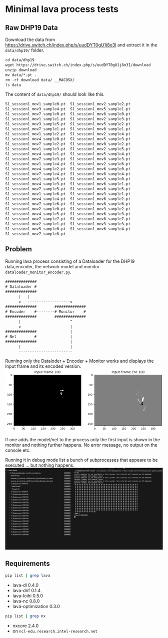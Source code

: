 # Minimal lava process tests
## Raw DHP19 Data
Download the data from <https://drive.switch.ch/index.php/s/uudDYT0gU1j8o3I> and extract it in the `data/dhp19/` folder.

```
cd data/dhp19
wget https://drive.switch.ch/index.php/s/uudDYT0gU1j8o3I/download
unzip download
mv data/*.pt .
rm -rf download data/ __MACOSX/
ls data
```

The content of `data/dhp19/` should look like this.
```
S1_session1_mov1_sample0.pt  S1_session1_mov2_sample2.pt  S1_session1_mov3_sample4.pt  S1_session1_mov5_sample1.pt  S1_session1_mov7_sample0.pt  S1_session1_mov8_sample0.pt
S1_session1_mov1_sample1.pt  S1_session1_mov2_sample3.pt  S1_session1_mov3_sample5.pt  S1_session1_mov5_sample2.pt  S1_session1_mov7_sample1.pt  S1_session1_mov8_sample1.pt
S1_session1_mov1_sample2.pt  S1_session1_mov2_sample4.pt  S1_session1_mov4_sample0.pt  S1_session1_mov5_sample3.pt  S1_session1_mov7_sample2.pt  S1_session1_mov8_sample2.pt
S1_session1_mov1_sample3.pt  S1_session1_mov2_sample5.pt  S1_session1_mov4_sample1.pt  S1_session1_mov5_sample4.pt  S1_session1_mov7_sample3.pt  S1_session1_mov8_sample3.pt
S1_session1_mov1_sample4.pt  S1_session1_mov2_sample6.pt  S1_session1_mov4_sample2.pt  S1_session1_mov6_sample0.pt  S1_session1_mov7_sample4.pt  S1_session1_mov8_sample4.pt
S1_session1_mov1_sample5.pt  S1_session1_mov3_sample0.pt  S1_session1_mov4_sample3.pt  S1_session1_mov6_sample1.pt  S1_session1_mov7_sample5.pt  S1_session1_mov8_sample5.pt
S1_session1_mov1_sample6.pt  S1_session1_mov3_sample1.pt  S1_session1_mov4_sample4.pt  S1_session1_mov6_sample2.pt  S1_session1_mov7_sample6.pt  S1_session1_mov8_sample6.pt
S1_session1_mov2_sample0.pt  S1_session1_mov3_sample2.pt  S1_session1_mov4_sample5.pt  S1_session1_mov6_sample3.pt  S1_session1_mov7_sample7.pt  S1_session1_mov8_sample7.pt
S1_session1_mov2_sample1.pt  S1_session1_mov3_sample3.pt  S1_session1_mov5_sample0.pt  S1_session1_mov6_sample4.pt  S1_session1_mov7_sample8.pt
```

## Problem
Running lava process consisting of a Dataloader for the DHP19 data,encoder, the network model and monitor `dataloader_monitor_encoder.py`.

```
##############
# Dataloader #
##############
      |   |
      v   -------------------v
##############        ############## 
# Encoder    #--------# Monitor    #
##############        ##############
      |                      ^
      v                      |
##############               |
# Net        #               |
##############               |
      |                      |
      ------------------------

```
Running only the Dataloder + Encoder + Monitor works and displays the Input frame and its encoded version.
![Monitor with input and encoded input](img/input_input_enc.png)

If one adds the model/net to the process only the first input is shown in the monitor and nothing further happens. No error message, no output on the console etc.

Running it in debug mode list a bunch of subprocesses that appeare to be executed ... but nothing happens.
![debug process](img/debug_process.png)

## Requirements
```bash
pip list | grep lava
```
- lava-dl                   0.4.0
- lava-dnf                  0.1.4
- lava-loihi                0.5.0
- lava-nc                   0.8.0
- lava-optimization         0.3.0
```bash
pip list | grep nx
```
- nxcore                    2.4.0
- on `ncl-edu.research.intel-research.net`

